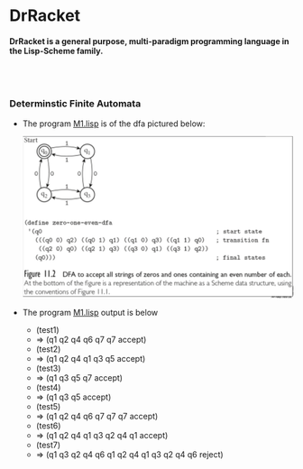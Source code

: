 <h1>DrRacket</h1>

<h4>DrRacket is a general purpose, multi-paradigm programming language in the Lisp-Scheme family. </h4>

</br>
</br>
<h3> Determinstic Finite Automata </h3>
<ul>
<li><p> The program <a href="https://github.com/mharoot/DrRacket/blob/master/DFA/M1.lisp">M1.lisp</a> is of the dfa pictured below:</p>
<img src="https://raw.githubusercontent.com/mharoot/DrRacket/master/images/DeterministicFiniteStateMachine1.PNG"/>
</li>
<li>
<p> The program  <a href="https://github.com/mharoot/DrRacket/blob/master/DFA/M1.lisp">M1.lisp</a> output is below </p>
<ul>
<li>(test1)
</li><li>=> (q1 q2 q4 q6 q7 q7 accept)</li>
   <li>(test2)
</li><li>=> (q1 q2 q4 q1 q3 q5 accept)</li>
   <li>(test3)
</li><li>=> (q1 q3 q5 q7 accept)</li>
   <li>(test4)
</li><li>=> (q1 q3 q5 accept)</li>
   <li>(test5)
</li><li>=> (q1 q2 q4 q6 q7 q7 q7 accept)</li>
   <li>(test6)
</li><li>=> (q1 q2 q4 q1 q3 q2 q4 q1 accept)</li>
   <li>(test7)
</li><li>=> (q1 q3 q2 q4 q6 q1 q2 q4 q1 q3 q2 q4 q6 reject)</li>
</ul>
</li>
</ul>



